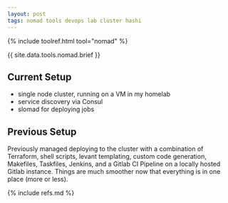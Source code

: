 ```yaml
---
layout: post
tags: nomad tools devops lab cluster hashi
---
```


{% include toolref.html tool="nomad" %}

{{ site.data.tools.nomad.brief }}

## Current Setup

- single node cluster, running on a VM in my homelab
- service discovery via Consul
- slomad for deploying jobs

## Previous Setup

Previously managed deploying to the cluster with a combination of Terraform, shell scripts, levant templating, custom code generation, Makefiles, Taskfiles, Jenkins, and a Gitlab CI Pipeline on a locally hosted Gitlab instance. Things are much smoother now that everything is in one place (more or less).

{% include refs.md %}
